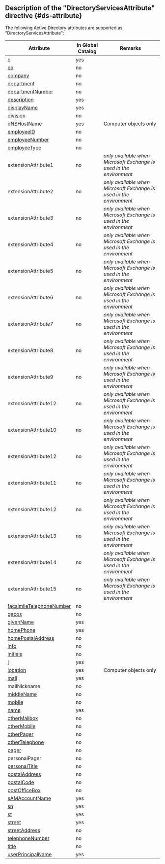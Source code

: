 ## Description of the "DirectoryServicesAttribute" directive {#ds-attribute}

The following Active Directory attributes are supported as "DirectoryServicesAttribute":

|Attribute|In Global Catalog|Remarks|
|---|---|---|
|[c](https://learn.microsoft.com/en-us/windows/win32/adschema/a-c)|yes||
|[co](https://learn.microsoft.com/en-us/windows/win32/adschema/a-co)|no||
|[company](https://learn.microsoft.com/en-us/windows/win32/adschema/a-company)|no||
|[department](https://learn.microsoft.com/en-us/windows/win32/adschema/a-department)|no||
|[departmentNumber](https://learn.microsoft.com/en-us/windows/win32/adschema/-departmentNumber)|no||
|[description](https://learn.microsoft.com/en-us/windows/win32/adschema/a-description)|yes||
|[displayName](https://learn.microsoft.com/en-us/windows/win32/adschema/a-displayName)|yes||
|[division](https://learn.microsoft.com/en-us/windows/win32/adschema/a-division)|no||
|[dNSHostName](https://learn.microsoft.com/en-us/windows/win32/adschema/a-dNSHostName)|yes|Computer objects only|
|[employeeID](https://learn.microsoft.com/en-us/windows/win32/adschema/a-employeeID)|no||
|[employeeNumber](https://learn.microsoft.com/en-us/windows/win32/adschema/a-employeeNumber)|no||
|[employeeType](https://learn.microsoft.com/en-us/windows/win32/adschema/a-employeeType)|no||
|extensionAttribute1|no|_only available when Microsoft Exchange is used in the environment_|
|extensionAttribute2|no|_only available when Microsoft Exchange is used in the environment_|
|extensionAttribute3|no|_only available when Microsoft Exchange is used in the environment_|
|extensionAttribute4|no|_only available when Microsoft Exchange is used in the environment_|
|extensionAttribute5|no|_only available when Microsoft Exchange is used in the environment_|
|extensionAttribute6|no|_only available when Microsoft Exchange is used in the environment_|
|extensionAttribute7|no|_only available when Microsoft Exchange is used in the environment_|
|extensionAttribute8|no|_only available when Microsoft Exchange is used in the environment_|
|extensionAttribute9|no|_only available when Microsoft Exchange is used in the environment_|
|extensionAttribute12|no|_only available when Microsoft Exchange is used in the environment_|
|extensionAttribute10|no|_only available when Microsoft Exchange is used in the environment_|
|extensionAttribute12|no|_only available when Microsoft Exchange is used in the environment_|
|extensionAttribute11|no|_only available when Microsoft Exchange is used in the environment_|
|extensionAttribute12|no|_only available when Microsoft Exchange is used in the environment_|
|extensionAttribute13|no|_only available when Microsoft Exchange is used in the environment_|
|extensionAttribute14|no|_only available when Microsoft Exchange is used in the environment_|
|extensionAttribute15|no|_only available when Microsoft Exchange is used in the environment_|
|[facsimileTelephoneNumber](https://learn.microsoft.com/en-us/windows/win32/adschema/a-facsimileTelephoneNumber)|no||
|[gecos](https://learn.microsoft.com/en-us/windows/win32/adschema/a-gecos)|no||
|[givenName](https://learn.microsoft.com/en-us/windows/win32/adschema/a-givenName)|yes||
|[homePhone](https://learn.microsoft.com/en-us/windows/win32/adschema/a-homePhone)|yes||
|[homePostalAddress](https://learn.microsoft.com/en-us/windows/win32/adschema/a-homePostalAddress)|no||
|[info](https://learn.microsoft.com/en-us/windows/win32/adschema/a-info)|no||
|[initials](https://learn.microsoft.com/en-us/windows/win32/adschema/a-initials)|no||
|[l](https://learn.microsoft.com/en-us/windows/win32/adschema/a-l)|yes||
|[location](https://learn.microsoft.com/en-us/windows/win32/adschema/a-location)|yes|Computer objects only|
|[mail](https://learn.microsoft.com/en-us/windows/win32/adschema/a-mail)|yes||
|mailNickname|no||
|[middleName](https://learn.microsoft.com/en-us/windows/win32/adschema/a-middleName)|no||
|[mobile](https://learn.microsoft.com/en-us/windows/win32/adschema/a-mobile)|no||
|[name](https://learn.microsoft.com/en-us/windows/win32/adschema/a-name)|yes||
|[otherMailbox](https://learn.microsoft.com/en-us/windows/win32/adschema/a-otherMailbox)|no||
|[otherMobile](https://learn.microsoft.com/en-us/windows/win32/adschema/a-otherMobile)|no||
|[otherPager](https://learn.microsoft.com/en-us/windows/win32/adschema/a-otherPager)|no||
|[otherTelephone](https://learn.microsoft.com/en-us/windows/win32/adschema/a-otherTelephone)|no||
|[pager](https://learn.microsoft.com/en-us/windows/win32/adschema/a-pager)|no||
|personalPager|no||
|[personalTitle](https://learn.microsoft.com/en-us/windows/win32/adschema/a-personalTitle)|no||
|[postalAddress](https://learn.microsoft.com/en-us/windows/win32/adschema/a-postalAddress)|no||
|[postalCode](https://learn.microsoft.com/en-us/windows/win32/adschema/a-postalCode)|no||
|[postOfficeBox](https://learn.microsoft.com/en-us/windows/win32/adschema/a-postOfficeBox)|no||
|[sAMAccountName](https://learn.microsoft.com/en-us/windows/win32/adschema/a-sAMAccountName)|yes||
|[sn](https://learn.microsoft.com/en-us/windows/win32/adschema/a-sn)|yes||
|[st](https://learn.microsoft.com/en-us/windows/win32/adschema/a-st)|yes||
|[street](https://learn.microsoft.com/en-us/windows/win32/adschema/a-street)|yes||
|[streetAddress](https://learn.microsoft.com/en-us/windows/win32/adschema/a-streetAddress)|no||
|[telephoneNumber](https://learn.microsoft.com/en-us/windows/win32/adschema/a-telephoneNumber)|no||
|[title](https://learn.microsoft.com/en-us/windows/win32/adschema/a-title)|no||
|[userPrincipalName](https://learn.microsoft.com/en-us/windows/win32/adschema/a-userPrincipalName)|yes||